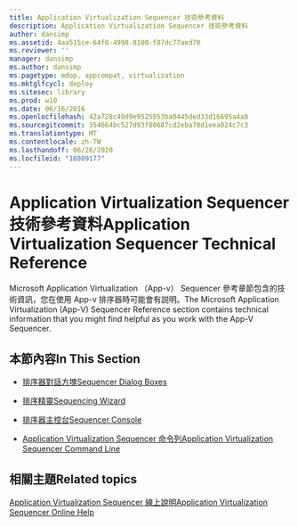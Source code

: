 ```yaml
---
title: Application Virtualization Sequencer 技術參考資料
description: Application Virtualization Sequencer 技術參考資料
author: dansimp
ms.assetid: 4aa515ce-64f0-4998-8100-f87dc77aed70
ms.reviewer: ''
manager: dansimp
ms.author: dansimp
ms.pagetype: mdop, appcompat, virtualization
ms.mktglfcycl: deploy
ms.sitesec: library
ms.prod: w10
ms.date: 06/16/2016
ms.openlocfilehash: 42a728c48d9e9525053ba0445ded33d16695a4a8
ms.sourcegitcommit: 354664bc527d93f80687cd2eba70d1eea024c7c3
ms.translationtype: MT
ms.contentlocale: zh-TW
ms.lasthandoff: 06/26/2020
ms.locfileid: "10809177"
---
```

# <span data-ttu-id="e7620-103">Application Virtualization Sequencer 技術參考資料</span><span class="sxs-lookup"><span data-stu-id="e7620-103">Application Virtualization Sequencer Technical Reference</span></span>


<span data-ttu-id="e7620-104">Microsoft Application Virtualization （App-v） Sequencer 參考章節包含的技術資訊，您在使用 App-v 排序器時可能會有説明。</span><span class="sxs-lookup"><span data-stu-id="e7620-104">The Microsoft Application Virtualization (App-V) Sequencer Reference section contains technical information that you might find helpful as you work with the App-V Sequencer.</span></span>

## <span data-ttu-id="e7620-105">本節內容</span><span class="sxs-lookup"><span data-stu-id="e7620-105">In This Section</span></span>


-   [<span data-ttu-id="e7620-106">排序器對話方塊</span><span class="sxs-lookup"><span data-stu-id="e7620-106">Sequencer Dialog Boxes</span></span>](sequencer-dialog-boxes.md)

-   [<span data-ttu-id="e7620-107">排序精靈</span><span class="sxs-lookup"><span data-stu-id="e7620-107">Sequencing Wizard</span></span>](sequencing-wizard.md)

-   [<span data-ttu-id="e7620-108">排序器主控台</span><span class="sxs-lookup"><span data-stu-id="e7620-108">Sequencer Console</span></span>](sequencer-console.md)

-   [<span data-ttu-id="e7620-109">Application Virtualization Sequencer 命令列</span><span class="sxs-lookup"><span data-stu-id="e7620-109">Application Virtualization Sequencer Command Line</span></span>](application-virtualization-sequencer-command-line.md)

## <span data-ttu-id="e7620-110">相關主題</span><span class="sxs-lookup"><span data-stu-id="e7620-110">Related topics</span></span>


[<span data-ttu-id="e7620-111">Application Virtualization Sequencer 線上說明</span><span class="sxs-lookup"><span data-stu-id="e7620-111">Application Virtualization Sequencer Online Help</span></span>](application-virtualization-sequencer-online-help.md)

 

 





